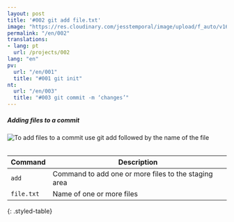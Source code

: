 ```yaml
---
layout: post
title: '#002 git add file.txt'
image: "https://res.cloudinary.com/jesstemporal/image/upload/f_auto/v1642878593/gitfichas/en/002/thumbnail_prqu4m.jpg"
permalink: "/en/002"
translations:
- lang: pt
  url: /projects/002
lang: "en"
pv:
  url: "/en/001"
  title: "#001 git init"
nt:
  url: "/en/003"
  title: "#003 git commit -m ‘changes’"
---
```

##### Adding files to a commit

<img alt="To add files to a commit use git add followed by the name of the file" src="https://res.cloudinary.com/jesstemporal/image/upload/v1642878593/gitfichas/en/002/full_anaztz.jpg"><br><br>

| Command | Description |
|---------|-------------|
| `add` | Command to add one or more files to the staging area |
| `file.txt` | Name of one or more files |
{: .styled-table}
